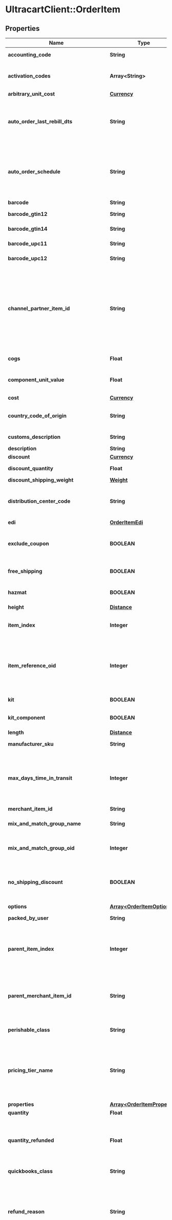 # UltracartClient::OrderItem

## Properties
Name | Type | Description | Notes
------------ | ------------- | ------------- | -------------
**accounting_code** | **String** | QuickBooks code | [optional] 
**activation_codes** | **Array&lt;String&gt;** | Activation codes assigned to this item | [optional] 
**arbitrary_unit_cost** | [**Currency**](Currency.md) |  | [optional] 
**auto_order_last_rebill_dts** | **String** | Date/time of the last rebill, used only during order insert to help project future rebills | [optional] 
**auto_order_schedule** | **String** | Auto order schedule, used only during inserts supplying the recurring schedule | [optional] 
**barcode** | **String** | Barcode | [optional] 
**barcode_gtin12** | **String** | Barcode - GTIN 12 | [optional] 
**barcode_gtin14** | **String** | Barcode - GTIN 14 | [optional] 
**barcode_upc11** | **String** | Barcode - UPC 11 | [optional] 
**barcode_upc12** | **String** | Barcode - UPC 12 | [optional] 
**channel_partner_item_id** | **String** | Channel partner item id if this order came through a channel partner and the channel partner item id was mapped to an internal item id | [optional] 
**cogs** | **Float** | Cost of goods sold | [optional] 
**component_unit_value** | **Float** | Value of the kit component item | [optional] 
**cost** | [**Currency**](Currency.md) |  | [optional] 
**country_code_of_origin** | **String** | Country of origin (ISO-3166 two letter code) | [optional] 
**customs_description** | **String** | Customs description | [optional] 
**description** | **String** | Description | [optional] 
**discount** | [**Currency**](Currency.md) |  | [optional] 
**discount_quantity** | **Float** | Discount quantity | [optional] 
**discount_shipping_weight** | [**Weight**](Weight.md) |  | [optional] 
**distribution_center_code** | **String** | Distribution center code responsible for shipping this item | [optional] 
**edi** | [**OrderItemEdi**](OrderItemEdi.md) |  | [optional] 
**exclude_coupon** | **BOOLEAN** | True if this item is excluded from coupons | [optional] 
**free_shipping** | **BOOLEAN** | True if the item receives free shipping | [optional] 
**hazmat** | **BOOLEAN** | Hazardous materials indicator | [optional] 
**height** | [**Distance**](Distance.md) |  | [optional] 
**item_index** | **Integer** | Index of the item on the order (one based index) | [optional] 
**item_reference_oid** | **Integer** | Item reference object identifier used to linked to auto order item record | [optional] 
**kit** | **BOOLEAN** | True if this item is a kit | [optional] 
**kit_component** | **BOOLEAN** | True if this item is a kit component | [optional] 
**length** | [**Distance**](Distance.md) |  | [optional] 
**manufacturer_sku** | **String** | Manufacturer SKU | [optional] 
**max_days_time_in_transit** | **Integer** | Maximum days that the item can be in transit before spoilage (perishable products) | [optional] 
**merchant_item_id** | **String** | Item ID | [optional] 
**mix_and_match_group_name** | **String** | Mix and match group name | [optional] 
**mix_and_match_group_oid** | **Integer** | Mix and match group object identifier | [optional] 
**no_shipping_discount** | **BOOLEAN** | True if this item is excluded from shipping discounts | [optional] 
**options** | [**Array&lt;OrderItemOption&gt;**](OrderItemOption.md) | Options | [optional] 
**packed_by_user** | **String** | Packed by user | [optional] 
**parent_item_index** | **Integer** | If this item is a kit component, this is the item index of the parent item (kit) | [optional] 
**parent_merchant_item_id** | **String** | If this item is a kit component, this is the item id of the parent item (kit) | [optional] 
**perishable_class** | **String** | Perishable class of the item | [optional] 
**pricing_tier_name** | **String** | Pricing tier that granted the particular price for this item if the customer profile had pricing tiers assigned | [optional] 
**properties** | [**Array&lt;OrderItemProperty&gt;**](OrderItemProperty.md) | Properties | [optional] 
**quantity** | **Float** | Quantity | [optional] 
**quantity_refunded** | **Float** | Quantity refunded on this item (read only except refund operation) | [optional] 
**quickbooks_class** | **String** | QuickBooks class | [optional] 
**refund_reason** | **String** | Refund reason code.  This can only be written during a refund operation otherwise this field is read only. | [optional] 
**return_reason** | **String** | Return reason code.  This can only be written during a refund operation otherwise this field is read only. | [optional] 
**ship_separately** | **BOOLEAN** | True if this item ships in a separate box | [optional] 
**shipped_by_user** | **String** | Shipped by user | [optional] 
**shipped_dts** | **String** | Date/time that this item was marked shipped | [optional] 
**shipping_status** | **String** | Shipping status for this item.  This is the replacement for the old order level shipping status. | [optional] 
**special_product_type** | **String** | Special product type (USPS Media Mail) | [optional] 
**tags** | [**Array&lt;OrderItemTag&gt;**](OrderItemTag.md) | Tags | [optional] 
**tax_free** | **BOOLEAN** | True if the item is tax free | [optional] 
**tax_product_type** | **String** | Type of product for tax purposes (self or UltraCart Managed taxes) | [optional] 
**taxable_cost** | [**Currency**](Currency.md) |  | [optional] 
**total_cost_with_discount** | [**Currency**](Currency.md) |  | [optional] 
**total_refunded** | [**Currency**](Currency.md) |  | [optional] 
**transmitted_to_distribution_center_dts** | **String** | Date/time that this item was transmitted to the distribution center | [optional] 
**unit_cost_with_discount** | [**Currency**](Currency.md) |  | [optional] 
**upsell** | **BOOLEAN** | True if this item was added to the order as part of an upsell | [optional] 
**weight** | [**Weight**](Weight.md) |  | [optional] 
**width** | [**Distance**](Distance.md) |  | [optional] 


